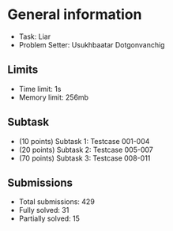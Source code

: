 # General information
- Task: Liar
- Problem Setter: Usukhbaatar Dotgonvanchig

## Limits
- Time limit: 1s
- Memory limit: 256mb

## Subtask
- (10 points) Subtask 1: Testcase 001-004
- (20 points) Subtask 2: Testcase 005-007
- (70 points) Subtask 3: Testcase 008-011

## Submissions
- Total submissions: 429
- Fully solved: 31
- Partially solved: 15